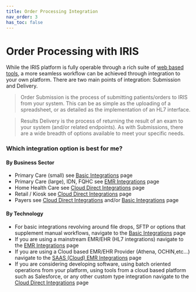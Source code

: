 ```yaml
---
title: Order Processing Integration
nav_order: 3
has_toc: false
---
```


# Order Processing with IRIS

While the IRIS platform is fully operable through a rich suite of <a href="https://portal.retinalscreenings.com">web based tools</a>, a more seamless workflow can be achieved through integration to your own platform. There are two main points of integration: Submission and Delivery.

> Order Submission is the process of submitting patients/orders to IRIS from your system.  This can be as simple as the uploading of a spreadsheet, or as detailed as the implementation of an HL7 interface.  

> Results Delivery is the process of returning the result of an exam to your system (and/or related endpoints).  As with Submissions, there are a wide breadth of options available to meet your specific needs.

### Which integration option is best for me?

#### By Business Sector 


- Primary Care (small) see [Basic Integrations](/integration/BasicIntegrations) page
- Primary Care (large), IDN, FQHC see [EMR Integrations](/integration/EMRIntegrations) page
- Home Health Care see [Cloud Direct Integrations](/integration/CloudDirect) page
- Retail / Kiosk see [Cloud Direct Integrations](/integration/CloudDirect) page
- Payers see [Cloud Direct Integrations](/integration/CloudDirect) and/or [Basic Integrations](/integration/BasicIntegrations) page

#### By Technology 

- For basic integrations revolving around file drops, SFTP or options that supplement manual workflows, navigate to the [Basic Integrations](/integration/BasicIntegrations) page
- If you are using a mainstream EMR/EHR (HL7 integrations) navigate to the [EMR Integrations](/integration/EMRIntegrations) page
- If you are using a Cloud based EMR/EHR Provider (Athena, OCHIN,etc...) navigate to the [SAAS (Cloud) EMR Integrations](/integration/IRISEMRCloudProviders) page
- If you are considering developing software, using batch oriented operations from your platform, using tools from a cloud based platform such as Salesforce, or any other custom type integration navigate to the [Cloud Direct Integrations](/integration/CloudDirect) page